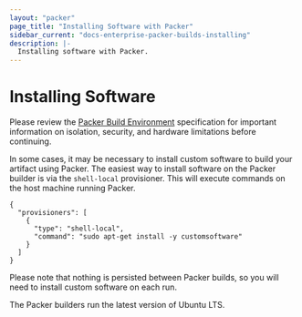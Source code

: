 ```yaml
---
layout: "packer"
page_title: "Installing Software with Packer"
sidebar_current: "docs-enterprise-packer-builds-installing"
description: |-
  Installing software with Packer.
---
```


# Installing Software

Please review the [Packer Build Environment](/docs/enterprise/builds/build-environment.html)
specification for important information on isolation, security, and hardware
limitations before continuing.

In some cases, it may be necessary to install custom software to build your
artifact using Packer. The easiest way to install software on the Packer builder
is via the `shell-local` provisioner. This will execute commands on the host
machine running Packer.

    {
      "provisioners": [
        {
          "type": "shell-local",
          "command": "sudo apt-get install -y customsoftware"
        }
      ]
    }

Please note that nothing is persisted between Packer builds, so you will need
to install custom software on each run.

The Packer builders run the latest version of Ubuntu LTS.

